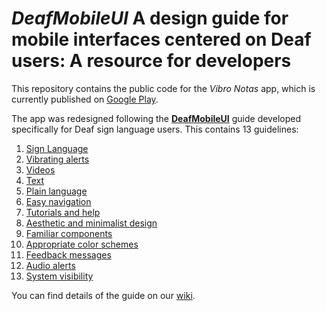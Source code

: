 # *DeafMobileUI* A design guide for mobile interfaces centered on Deaf users: A resource for developers

This repository contains the public code for the *Vibro Notas* app, which is currently published on [Google Play](https://bit.ly/vibronotas).

The app was redesigned following the **[DeafMobileUI](https://github.com/andrelolelo/DeafMobileUI/wiki/Welcome-to-DeafMobileUI-Guideline!)** guide developed specifically for Deaf sign language users. This contains 13 guidelines:
1. [Sign Language](https://github.com/andrelolelo/DeafMobileUI/wiki/Welcome-to-DeafMobileUI-Guideline!#1-sign-language)
2. [Vibrating alerts](https://github.com/andrelolelo/DeafMobileUI/wiki/Welcome-to-DeafMobileUI-Guideline!#2-vibrating-alerts)
3. [Videos](https://github.com/andrelolelo/DeafMobileUI/wiki/Welcome-to-DeafMobileUI-Guideline!#3-videos)
4. [Text](https://github.com/andrelolelo/DeafMobileUI/wiki/Welcome-to-DeafMobileUI-Guideline!#4-text)
5. [Plain language](https://github.com/andrelolelo/DeafMobileUI/wiki/Welcome-to-DeafMobileUI-Guideline!#5-plain-language)
6. [Easy navigation](https://github.com/andrelolelo/DeafMobileUI/wiki/Welcome-to-DeafMobileUI-Guideline!#6-easy-navigation)
7. [Tutorials and help](https://github.com/andrelolelo/DeafMobileUI/wiki/Welcome-to-DeafMobileUI-Guideline!#7-tutorials-and-help)
8. [Aesthetic and minimalist design](https://github.com/andrelolelo/DeafMobileUI/wiki/Welcome-to-DeafMobileUI-Guideline!#8-aesthetic-and-minimalist-design)
9. [Familiar components](https://github.com/andrelolelo/DeafMobileUI/wiki/Welcome-to-DeafMobileUI-Guideline!#9-familiar-components)
10. [Appropriate color schemes](https://github.com/andrelolelo/DeafMobileUI/wiki/Welcome-to-DeafMobileUI-Guideline!#10-appropriate-color-schemes)
11. [Feedback messages](https://github.com/andrelolelo/DeafMobileUI/wiki/Welcome-to-DeafMobileUI-Guideline!#11-feedback-messages)
12. [Audio alerts](https://github.com/andrelolelo/DeafMobileUI/wiki/Welcome-to-DeafMobileUI-Guideline!#12-audio-alerts)
13. [System visibility](https://github.com/andrelolelo/DeafMobileUI/wiki/Welcome-to-DeafMobileUI-Guideline!#13-system-visibility)

You can find details of the guide on our [wiki](https://github.com/andrelolelo/DeafMobileUI/wiki).

